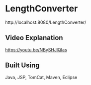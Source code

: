 # LengthConverter

http://localhost:8080/LengthConverter/

## Video Explanation
https://youtu.be/NBySHJlQIas

## Built Using
Java, JSP, TomCat, Maven, Eclipse
